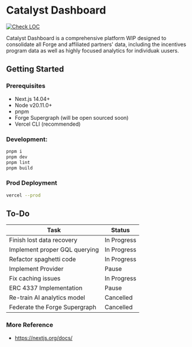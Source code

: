 # Catalyst Dashboard


[![Check LOC](https://github.com/LPX55/leaderboard/actions/workflows/loc_check.yml/badge.svg?branch=master)](https://github.com/LPX55/leaderboard/actions/workflows/loc_check.yml)

Catalyst Dashboard is a comprehensive platform WIP designed to consolidate all Forge and affiliated partners' data, including the incentives program data as well as highly focused analytics for individuak uusers. 

## Getting Started

### Prerequisites

- Next.js 14.04+
- Node v20.11.0+
- pnpm
- Forge Supergraph (will be open sourced soon)
- Vercel CLI (recommended)

### Development:

```bash
pnpm i
pnpm dev
pnpm lint
pnpm build
```
### Prod Deployment 

```bash
vercel --prod
```

## To-Do

| Task | Status |
| --- | --- |
| Finish lost data recovery | In Progress |
| Implement proper GQL querying | In Progress |
| Refactor spaghetti code | In Progress |
| Implement Provider | Pause |
| Fix caching issues | In Progress |
| ERC 4337 Implementation | Pause |
| Re-train AI analytics model | Cancelled |
| Federate the Forge Supergraph | Cancelled |

### More Reference

- https://nextjs.org/docs/
